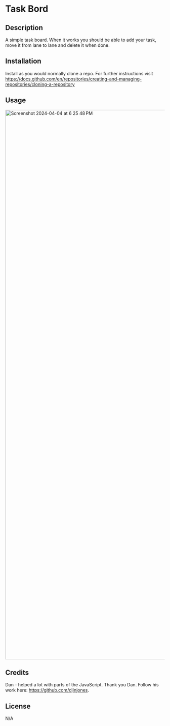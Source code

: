 # Task Bord

## Description

A simple task board. 
When it works you should be able to add your task, move it from lane to lane and delete it when done. 

## Installation

Install as you would normally clone a repo. For further instructions visit https://docs.github.com/en/repositories/creating-and-managing-repositories/cloning-a-repository

## Usage
   <img width="1728" alt="Screenshot 2024-04-04 at 6 25 48 PM" src="https://github.com/MmalcolmM/task-board/assets/151230116/ee347132-c8a4-4053-9010-20c2b977d83a">

    

## Credits

Dan - helped a lot with parts of the JavaScript. Thank you Dan. Follow his work here: https://github.com/djinjones.

## License

N/A

